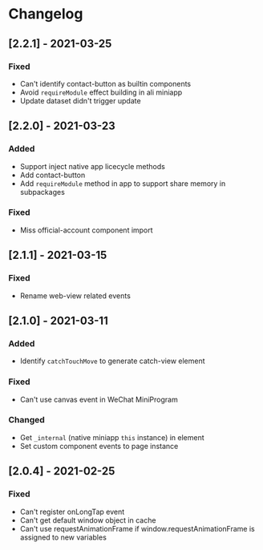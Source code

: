 # Changelog

## [2.2.1] - 2021-03-25

### Fixed
- Can't identify contact-button as builtin components
- Avoid `requireModule` effect building in ali miniapp
- Update dataset didn't trigger update
## [2.2.0] - 2021-03-23

### Added

- Support inject native app licecycle methods
- Add contact-button
- Add `requireModule` method in app to support share memory in subpackages

### Fixed
- Miss official-account component import

## [2.1.1] - 2021-03-15

### Fixed

- Rename web-view related events

## [2.1.0] - 2021-03-11

### Added

- Identify `catchTouchMove` to generate catch-view element

### Fixed

- Can't use canvas event in WeChat MiniProgram

### Changed

- Get `_internal` (native miniapp `this` instance) in element
- Set custom component events to page instance

## [2.0.4] - 2021-02-25

### Fixed

- Can't register onLongTap event
- Can't get default window object in cache
- Can't use requestAnimationFrame if window.requestAnimationFrame is assigned to new variables

